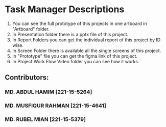 # Task Manager Descriptions
1. You can see the full prototype of this projects in one artboard in "Artboard" folder.
2. In Presentation folder there is a pptx file of this project.
3. In Report Folders you can get the individual report of this project by ID wise.
4. In Screen Folder there is available all the single screens of this project.
5. In "Prototype" file you can get the figma link of this project.
6. In Project Work Flow Video folder you can see how it works.
## Contributors:
### MD. ABDUL HAMIM [221-15-5264]
### MD. MUSFIQUR RAHMAN [221-15-4641]
### MD. RUBEL MIAN [221-15-5379]
